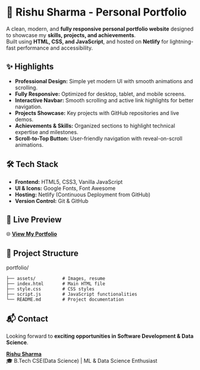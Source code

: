 # 🚀 Rishu Sharma - Personal Portfolio  

A clean, modern, and **fully responsive personal portfolio website** designed to showcase my **skills, projects, and achievements**.  
Built using **HTML, CSS, and JavaScript**, and hosted on **Netlify** for lightning-fast performance and accessibility.  



## ✨ Highlights  
- **Professional Design:** Simple yet modern UI with smooth animations and scrolling.  
- **Fully Responsive:** Optimized for desktop, tablet, and mobile screens.  
- **Interactive Navbar:** Smooth scrolling and active link highlights for better navigation.  
- **Projects Showcase:** Key projects with GitHub repositories and live demos.  
- **Achievements & Skills:** Organized sections to highlight technical expertise and milestones.  
- **Scroll-to-Top Button:** User-friendly navigation with reveal-on-scroll animations.  



## 🛠 Tech Stack  
- **Frontend:** HTML5, CSS3, Vanilla JavaScript  
- **UI & Icons:** Google Fonts, Font Awesome  
- **Hosting:** Netlify (Continuous Deployment from GitHub)  
- **Version Control:** Git & GitHub  



## 📌 Live Preview  
🌐 **[View My Portfolio](https://rishusharma-portfolio.netlify.app/)**  



## 📂 Project Structure  
portfolio/
```
├── assets/          # Images, resume
├── index.html       # Main HTML file
├── style.css        # CSS styles
├── script.js        # JavaScript functionalities
└── README.md        # Project documentation
```




## 📬 Contact
Looking forward to **exciting opportunities in Software Development & Data Science**.  


[**Rishu Sharma**](https://github.com/RishuSharma18)  
🎓 B.Tech CSE(Data Science) | ML & Data Science Enthusiast






